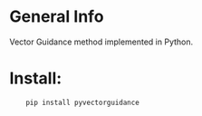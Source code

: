 # General Info
Vector Guidance method implemented in Python.

# Install:

        pip install pyvectorguidance